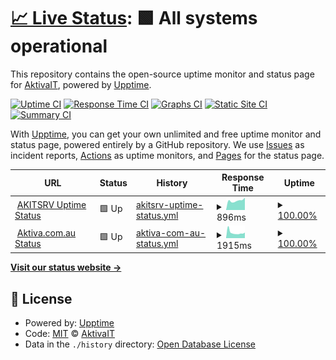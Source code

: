 # [📈 Live Status](https://AktivaIT.github.io/uptime): <!--live status--> **🟩 All systems operational**

This repository contains the open-source uptime monitor and status page for [AktivaIT](https://AktivaIT.github.io/uptime), powered by [Upptime](https://github.com/upptime/upptime).

[![Uptime CI](https://github.com/AktivaIT/uptime/workflows/Uptime%20CI/badge.svg)](https://github.com/AktivaIT/uptime/actions?query=workflow%3A%22Uptime+CI%22)
[![Response Time CI](https://github.com/AktivaIT/uptime/workflows/Response%20Time%20CI/badge.svg)](https://github.com/AktivaIT/uptime/actions?query=workflow%3A%22Response+Time+CI%22)
[![Graphs CI](https://github.com/AktivaIT/uptime/workflows/Graphs%20CI/badge.svg)](https://github.com/AktivaIT/uptime/actions?query=workflow%3A%22Graphs+CI%22)
[![Static Site CI](https://github.com/AktivaIT/uptime/workflows/Static%20Site%20CI/badge.svg)](https://github.com/AktivaIT/uptime/actions?query=workflow%3A%22Static+Site+CI%22)
[![Summary CI](https://github.com/AktivaIT/uptime/workflows/Summary%20CI/badge.svg)](https://github.com/AktivaIT/uptime/actions?query=workflow%3A%22Summary+CI%22)

With [Upptime](https://upptime.js.org), you can get your own unlimited and free uptime monitor and status page, powered entirely by a GitHub repository. We use [Issues](https://github.com/AktivaIT/uptime/issues) as incident reports, [Actions](https://github.com/AktivaIT/uptime/actions) as uptime monitors, and [Pages](https://AktivaIT.github.io/uptime) for the status page.

<!--start: status pages-->
<!-- This summary is generated by Upptime (https://github.com/upptime/upptime) -->
<!-- Do not edit this manually, your changes will be overwritten -->
<!-- prettier-ignore -->
| URL | Status | History | Response Time | Uptime |
| --- | ------ | ------- | ------------- | ------ |
| <img alt="" src="https://icons.duckduckgo.com/ip3/status.aktiva.com.au.ico" height="13"> [AKITSRV Uptime Status](http://status.aktiva.com.au/status/akit) | 🟩 Up | [akitsrv-uptime-status.yml](https://github.com/AktivaIT/uptime/commits/HEAD/history/akitsrv-uptime-status.yml) | <details><summary><img alt="Response time graph" src="./graphs/akitsrv-uptime-status/response-time-week.png" height="20"> 896ms</summary><br><a href="https://AktivaIT.github.io/uptime/history/akitsrv-uptime-status"><img alt="Response time 1392" src="https://img.shields.io/endpoint?url=https%3A%2F%2Fraw.githubusercontent.com%2FAktivaIT%2Fuptime%2FHEAD%2Fapi%2Fakitsrv-uptime-status%2Fresponse-time.json"></a><br><a href="https://AktivaIT.github.io/uptime/history/akitsrv-uptime-status"><img alt="24-hour response time 1170" src="https://img.shields.io/endpoint?url=https%3A%2F%2Fraw.githubusercontent.com%2FAktivaIT%2Fuptime%2FHEAD%2Fapi%2Fakitsrv-uptime-status%2Fresponse-time-day.json"></a><br><a href="https://AktivaIT.github.io/uptime/history/akitsrv-uptime-status"><img alt="7-day response time 896" src="https://img.shields.io/endpoint?url=https%3A%2F%2Fraw.githubusercontent.com%2FAktivaIT%2Fuptime%2FHEAD%2Fapi%2Fakitsrv-uptime-status%2Fresponse-time-week.json"></a><br><a href="https://AktivaIT.github.io/uptime/history/akitsrv-uptime-status"><img alt="30-day response time 2263" src="https://img.shields.io/endpoint?url=https%3A%2F%2Fraw.githubusercontent.com%2FAktivaIT%2Fuptime%2FHEAD%2Fapi%2Fakitsrv-uptime-status%2Fresponse-time-month.json"></a><br><a href="https://AktivaIT.github.io/uptime/history/akitsrv-uptime-status"><img alt="1-year response time 1392" src="https://img.shields.io/endpoint?url=https%3A%2F%2Fraw.githubusercontent.com%2FAktivaIT%2Fuptime%2FHEAD%2Fapi%2Fakitsrv-uptime-status%2Fresponse-time-year.json"></a></details> | <details><summary><a href="https://AktivaIT.github.io/uptime/history/akitsrv-uptime-status">100.00%</a></summary><a href="https://AktivaIT.github.io/uptime/history/akitsrv-uptime-status"><img alt="All-time uptime 99.85%" src="https://img.shields.io/endpoint?url=https%3A%2F%2Fraw.githubusercontent.com%2FAktivaIT%2Fuptime%2FHEAD%2Fapi%2Fakitsrv-uptime-status%2Fuptime.json"></a><br><a href="https://AktivaIT.github.io/uptime/history/akitsrv-uptime-status"><img alt="24-hour uptime 100.00%" src="https://img.shields.io/endpoint?url=https%3A%2F%2Fraw.githubusercontent.com%2FAktivaIT%2Fuptime%2FHEAD%2Fapi%2Fakitsrv-uptime-status%2Fuptime-day.json"></a><br><a href="https://AktivaIT.github.io/uptime/history/akitsrv-uptime-status"><img alt="7-day uptime 100.00%" src="https://img.shields.io/endpoint?url=https%3A%2F%2Fraw.githubusercontent.com%2FAktivaIT%2Fuptime%2FHEAD%2Fapi%2Fakitsrv-uptime-status%2Fuptime-week.json"></a><br><a href="https://AktivaIT.github.io/uptime/history/akitsrv-uptime-status"><img alt="30-day uptime 99.74%" src="https://img.shields.io/endpoint?url=https%3A%2F%2Fraw.githubusercontent.com%2FAktivaIT%2Fuptime%2FHEAD%2Fapi%2Fakitsrv-uptime-status%2Fuptime-month.json"></a><br><a href="https://AktivaIT.github.io/uptime/history/akitsrv-uptime-status"><img alt="1-year uptime 99.85%" src="https://img.shields.io/endpoint?url=https%3A%2F%2Fraw.githubusercontent.com%2FAktivaIT%2Fuptime%2FHEAD%2Fapi%2Fakitsrv-uptime-status%2Fuptime-year.json"></a></details>
| <img alt="" src="https://icons.duckduckgo.com/ip3/aktiva.com.au.ico" height="13"> [Aktiva.com.au Status](https://aktiva.com.au) | 🟩 Up | [aktiva-com-au-status.yml](https://github.com/AktivaIT/uptime/commits/HEAD/history/aktiva-com-au-status.yml) | <details><summary><img alt="Response time graph" src="./graphs/aktiva-com-au-status/response-time-week.png" height="20"> 1915ms</summary><br><a href="https://AktivaIT.github.io/uptime/history/aktiva-com-au-status"><img alt="Response time 1683" src="https://img.shields.io/endpoint?url=https%3A%2F%2Fraw.githubusercontent.com%2FAktivaIT%2Fuptime%2FHEAD%2Fapi%2Faktiva-com-au-status%2Fresponse-time.json"></a><br><a href="https://AktivaIT.github.io/uptime/history/aktiva-com-au-status"><img alt="24-hour response time 1919" src="https://img.shields.io/endpoint?url=https%3A%2F%2Fraw.githubusercontent.com%2FAktivaIT%2Fuptime%2FHEAD%2Fapi%2Faktiva-com-au-status%2Fresponse-time-day.json"></a><br><a href="https://AktivaIT.github.io/uptime/history/aktiva-com-au-status"><img alt="7-day response time 1915" src="https://img.shields.io/endpoint?url=https%3A%2F%2Fraw.githubusercontent.com%2FAktivaIT%2Fuptime%2FHEAD%2Fapi%2Faktiva-com-au-status%2Fresponse-time-week.json"></a><br><a href="https://AktivaIT.github.io/uptime/history/aktiva-com-au-status"><img alt="30-day response time 1719" src="https://img.shields.io/endpoint?url=https%3A%2F%2Fraw.githubusercontent.com%2FAktivaIT%2Fuptime%2FHEAD%2Fapi%2Faktiva-com-au-status%2Fresponse-time-month.json"></a><br><a href="https://AktivaIT.github.io/uptime/history/aktiva-com-au-status"><img alt="1-year response time 1683" src="https://img.shields.io/endpoint?url=https%3A%2F%2Fraw.githubusercontent.com%2FAktivaIT%2Fuptime%2FHEAD%2Fapi%2Faktiva-com-au-status%2Fresponse-time-year.json"></a></details> | <details><summary><a href="https://AktivaIT.github.io/uptime/history/aktiva-com-au-status">100.00%</a></summary><a href="https://AktivaIT.github.io/uptime/history/aktiva-com-au-status"><img alt="All-time uptime 99.83%" src="https://img.shields.io/endpoint?url=https%3A%2F%2Fraw.githubusercontent.com%2FAktivaIT%2Fuptime%2FHEAD%2Fapi%2Faktiva-com-au-status%2Fuptime.json"></a><br><a href="https://AktivaIT.github.io/uptime/history/aktiva-com-au-status"><img alt="24-hour uptime 100.00%" src="https://img.shields.io/endpoint?url=https%3A%2F%2Fraw.githubusercontent.com%2FAktivaIT%2Fuptime%2FHEAD%2Fapi%2Faktiva-com-au-status%2Fuptime-day.json"></a><br><a href="https://AktivaIT.github.io/uptime/history/aktiva-com-au-status"><img alt="7-day uptime 100.00%" src="https://img.shields.io/endpoint?url=https%3A%2F%2Fraw.githubusercontent.com%2FAktivaIT%2Fuptime%2FHEAD%2Fapi%2Faktiva-com-au-status%2Fuptime-week.json"></a><br><a href="https://AktivaIT.github.io/uptime/history/aktiva-com-au-status"><img alt="30-day uptime 99.74%" src="https://img.shields.io/endpoint?url=https%3A%2F%2Fraw.githubusercontent.com%2FAktivaIT%2Fuptime%2FHEAD%2Fapi%2Faktiva-com-au-status%2Fuptime-month.json"></a><br><a href="https://AktivaIT.github.io/uptime/history/aktiva-com-au-status"><img alt="1-year uptime 99.83%" src="https://img.shields.io/endpoint?url=https%3A%2F%2Fraw.githubusercontent.com%2FAktivaIT%2Fuptime%2FHEAD%2Fapi%2Faktiva-com-au-status%2Fuptime-year.json"></a></details>

<!--end: status pages-->

[**Visit our status website →**](https://AktivaIT.github.io/uptime)

## 📄 License

- Powered by: [Upptime](https://github.com/upptime/upptime)
- Code: [MIT](./LICENSE) © [AktivaIT](https://AktivaIT.github.io/uptime)
- Data in the `./history` directory: [Open Database License](https://opendatacommons.org/licenses/odbl/1-0/)
